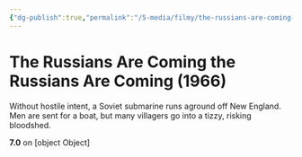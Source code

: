 ```yaml
---
{"dg-publish":true,"permalink":"/5-media/filmy/the-russians-are-coming-the-russians-are-coming/","contentClasses":"movie","tags":["to-watch","фильм","#Comedy","#War"]}
---
```


# The Russians Are Coming the Russians Are Coming (1966)
​​Without hostile intent, a Soviet submarine runs aground off New England. Men are sent for a boat, but many villagers go into a tizzy, risking bloodshed.

**7.0** on [object Object]
